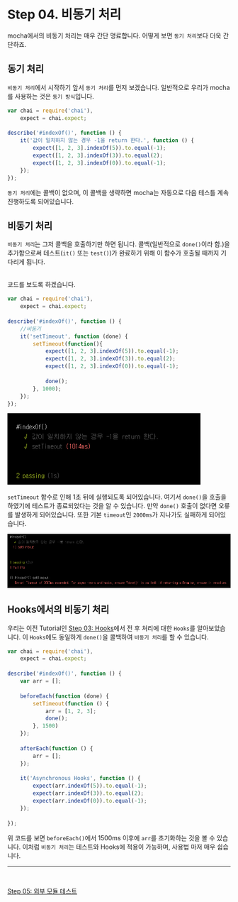 # Step 04. 비동기 처리

mocha에서의 비동기 처리는 매우 간단 명료합니다. 어떻게 보면 `동기 처리`보다 더욱 간단하죠.


## 동기 처리
`비동기 처리`에서 시작하기 앞서 `동기 처리`를 먼저 보겠습니다. 일반적으로 우리가 mocha를 사용하는 것은 `동기 방식`입니다.

```javascript
var chai = require('chai'),
    expect = chai.expect;

describe('#indexOf()', function () {
    it('값이 일치하지 않는 경우 -1을 return 한다.', function () {
        expect([1, 2, 3].indexOf(5)).to.equal(-1);
        expect([1, 2, 3].indexOf(3)).to.equal(2);
        expect([1, 2, 3].indexOf(0)).to.equal(-1);
    });
});
```

`동기 처리`에는 콜백이 없으며, 이 콜백을 생략하면 mocha는 자동으로 다음 테스틀 계속 진행하도록 되어있습니다.


## 비동기 처리

`비동기 처리`는 그저 콜백을 호출하기만 하면 됩니다. 콜백(일반적으로 `done()`이라 함.)을 추가함으로써 테스트(`it()` 또는 `test()`)가 완료하기 위해 이 함수가 호출될 때까지 기다리게 됩니다.

<br/>
코드를 보도록 하겠습니다.

```javascript
var chai = require('chai'),
    expect = chai.expect;

describe('#indexOf()', function () {
    //비동기
    it('setTimeout', function (done) {
        setTimeout(function(){
            expect([1, 2, 3].indexOf(5)).to.equal(-1);
            expect([1, 2, 3].indexOf(3)).to.equal(2);
            expect([1, 2, 3].indexOf(0)).to.equal(-1);

            done();
        }, 1000);
    });
});
```

![result01](./result_thumbnail_01.png)

`setTimeout` 함수로 인해 1초 뒤에 실행되도록 되어있습니다. 여기서 `done()`을 호출을 하였기에 테스트가 종료되었다는 것을 알 수 있습니다. 만약 `done()` 호출이 없다면 오류를 발생하게 되어있습니다. 또한 기본 `timeout`인 `2000ms`가 지나가도 실패하게 되어있습니다.

![result02](./result_thumbnail_02.png)


## Hooks에서의 비동기 처리

우리는 이전 Tutorial인 [Step 03: Hooks](https://github.com/kdydesign/Mocha-Tutorial/tree/master/step03-Hooks)에서 전 후 처리에 대한 `Hooks`를 알아보았습니다. 이 `Hooks`에도 동일하게 `done()`을 콜백하여 `비동기 처리`를 할 수 있습니다.

```javascript
var chai = require('chai'),
    expect = chai.expect;

describe('#indexOf()', function () {
    var arr = [];

    beforeEach(function (done) {
        setTimeout(function () {
            arr = [1, 2, 3];
            done();
        }, 1500)
    });

    afterEach(function () {
        arr = [];
    });

    it('Asynchronous Hooks', function () {
        expect(arr.indexOf(5)).to.equal(-1);
        expect(arr.indexOf(3)).to.equal(2);
        expect(arr.indexOf(0)).to.equal(-1);
    });

});
```

위 코드를 보면 `beforeEach()`에서 1500ms 이후에 `arr`를 초기화하는 것을 볼 수 있습니다. 이처럼 `비동기 처리`는 테스트와 Hooks에 적용이 가능하며, 사용법 마저 매우 쉽습니다.
  
- - - 

<br/>

[Step 05: 외부 모듈 테스트](https://github.com/kdydesign/Mocha-Tutorial/tree/master/step04-Asynchronous)

